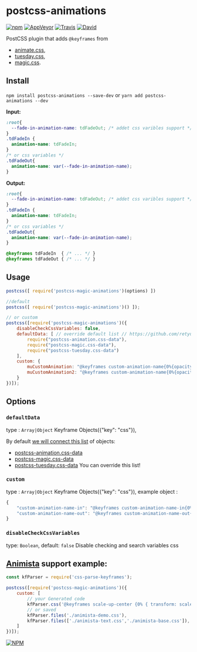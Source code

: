 # postcss-animations 
[![npm](https://img.shields.io/npm/v/postcss-animations.svg)](https://www.npmjs.com/package/postcss-animations)
[![AppVeyor](https://img.shields.io/appveyor/ci/retyui/postcss-animations.svg?label=win)](https://ci.appveyor.com/project/retyui/postcss-animations)
[![Travis](https://img.shields.io/travis/retyui/postcss-animations.svg?label=unix)](https://travis-ci.org/retyui/postcss-animations)
[![David](https://img.shields.io/david/retyui/postcss-animations.svg)](https://david-dm.org/retyui/postcss-animations)

PostCSS plugin that adds `@keyframes` from 
- [animate.css](https://daneden.github.io/animate.css/), 
- [tuesday.css](https://shakrmedia.github.io/tuesday/),
- [magic.css](https://minimamente.com/example/magic_animations/).

## Install
`npm install postcss-animations --save-dev` or  `yarn add postcss-animations --dev`

**Input:**
```css
:root{
  --fade-in-animation-name: tdFadeOut; /* addet css varibles support */
}
.tdFadeIn {
  animation-name: tdFadeIn;
}
/* or css variables */
.tdFadeOut{
  animation-name: var(--fade-in-animation-name);
}
```

**Output:**
```css
:root{
  --fade-in-animation-name: tdFadeOut; /* addet css varibles support */
}
.tdFadeIn {
  animation-name: tdFadeIn;
}
/* or css variables */
.tdFadeOut{
  animation-name: var(--fade-in-animation-name);
}

@keyframes tdFadeIn  { /* ... */ }
@keyframes tdFadeOut { /* ... */ }
```

## Usage
```javascript
postcss([ require('postcss-magic-animations')(options) ])

//default
postcss([ require('postcss-magic-animations')() ]);

// or custom
postcss([require('postcss-magic-animations')({
	disableCheckCssVariables: false,
	defaultData: [ // override default list // https://github.com/retyui/postcss-animations/blob/master/lib/index.js#L16
		require("postcss-animation.css-data"),
		require("postcss-magic.css-data"),
		require("postcss-tuesday.css-data")
	],
	custom: {
		muCustomAnimation: "@keyframes custom-animation-name{0%{opacity:0;}100%{opacity:1;}}",
		muCustomAnimation2: "@keyframes custom-animation-name{0%{opacity:1;}100%{opacity:0;}}"
	}
})]);
```
## Options

### `defaultData`
type : `Array|Object` Keyframe Objects({"key": "css"}), 

By default [we will connect this list](https://github.com/retyui/postcss-animations/blob/master/lib/index.js#L16) of objects:
- [postcss-animation.css-data](https://github.com/retyui/postcss-animation.css-data)
- [postcss-magic.css-data](https://github.com/retyui/postcss-magic.css-data)
- [postcss-tuesday.css-data](https://github.com/retyui/postcss-tuesday.css-data)
You can override this list!

### `custom`
type : `Array|Object` Keyframe Objects({"key": "css"}), 
example object :  
```javascript
{
	"custom-animation-name-in": "@keyframes custom-animation-name-in{0%{opacity:0;}100%{opacity:1;}}",
	"custom-animation-name-out": "@keyframes custom-animation-name-out{0%{opacity:1;}100%{opacity:0;}}"
}
```

### `disableCheckCssVariables`
type: `Boolean`, 
default: `false`
Disable checking and search variables css



## [Animista](http://animista.net) support example:
```javascript
const kfParser = require('css-parse-keyframes');

postcss([require('postcss-magic-animations')({
	custom: [
		// your Generated code
		kfParser.css('@keyframes scale-up-center {0% { transform: scale(0.5); } 100% { transform: scale(1); }}'), 
		// or saved 
		kfParser.files('./animista-demo.css'),                      
		kfParser.files(['./animista-text.css','./animista-base.css']),
	]
})]);
```

[![NPM](https://nodei.co/npm-dl/postcss-animations.png?height=3)](https://nodei.co/npm/postcss-animations/)

